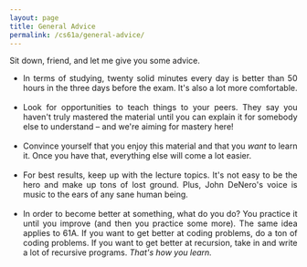 ```yaml
---
layout: page
title: General Advice
permalink: /cs61a/general-advice/
---
```


<p class="message">
    Sit down, friend, and let me give you some advice.
</p>

<ul style="text-align: justify">
    <li>In terms of studying, twenty solid minutes every day is better than 50 hours in the three days before the exam. It's also a lot more comfortable.</li><br>
    <li>Look for opportunities to teach things to your peers. They say you haven't truly mastered the material until you can explain it for somebody else to understand – and we're aiming for mastery here!</li><br>
    <li>Convince yourself that you enjoy this material and that you <i>want</i> to learn it. Once you have that, everything else will come a lot easier.</li><br>
    <li>For best results, keep up with the lecture topics. It's not easy to be the hero and make up tons of lost ground. Plus, John DeNero's voice is music to the ears of any sane human being.</li><br>
    <li>In order to become better at something, what do you do? You practice it until you improve (and then you practice some more). The same idea applies to 61A. If you want to get better at coding problems, do a ton of coding problems. If you want to get better at recursion, take in and write a lot of recursive programs. <i>That's how you learn.</i></li>
</ul>
